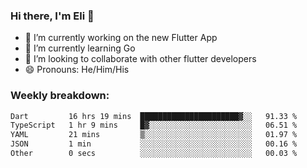 ### Hi there, I'm Eli 👋
- 🔭 I’m currently working on the new Flutter App
- 🌱 I’m currently learning Go
- 🦄 I’m looking to collaborate with other flutter developers
- 😄 Pronouns: He/Him/His

### Weekly breakdown:
<!--START_SECTION:waka-->

```txt
Dart         16 hrs 19 mins  ██████████████████████▓░░   91.33 %
TypeScript   1 hr 9 mins     █▓░░░░░░░░░░░░░░░░░░░░░░░   06.51 %
YAML         21 mins         ▒░░░░░░░░░░░░░░░░░░░░░░░░   01.97 %
JSON         1 min           ░░░░░░░░░░░░░░░░░░░░░░░░░   00.16 %
Other        0 secs          ░░░░░░░░░░░░░░░░░░░░░░░░░   00.03 %
```

<!--END_SECTION:waka-->
